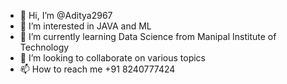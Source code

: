 - 👋 Hi, I’m @Aditya2967
- 👀 I’m interested in JAVA and ML 
- 🌱 I’m currently learning Data Science from Manipal Institute of Technology
- 💞️ I’m looking to collaborate on various topics
- 📫 How to reach me +91 8240777424

<!---
Aditya2967/Aditya2967 is a ✨ special ✨ repository because its `README.md` (this file) appears on your GitHub profile.
You can click the Preview link to take a look at your changes.
--->
